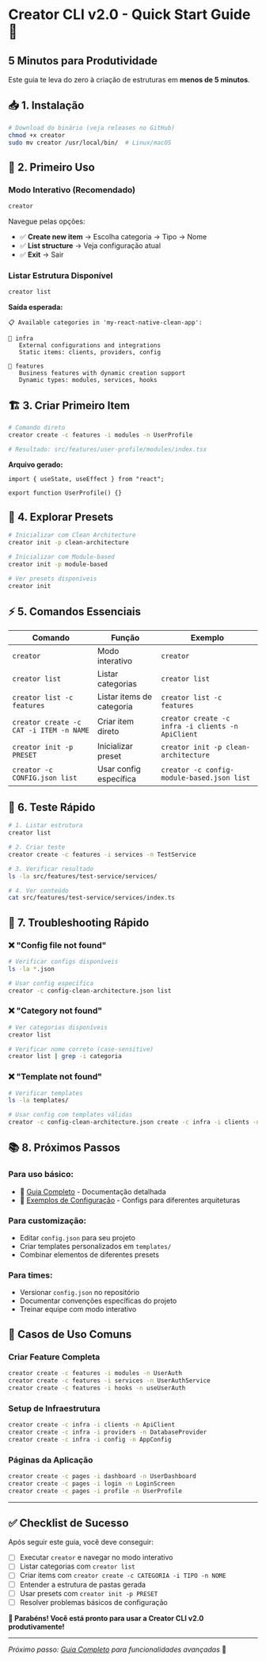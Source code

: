# Creator CLI v2.0 - Quick Start Guide 🚀

## 5 Minutos para Produtividade

Este guia te leva do zero à criação de estruturas em **menos de 5 minutos**.

## 📥 1. Instalação

```bash
# Download do binário (veja releases no GitHub)
chmod +x creator
sudo mv creator /usr/local/bin/  # Linux/macOS
```

## 🎯 2. Primeiro Uso

### Modo Interativo (Recomendado)

```bash
creator
```

Navegue pelas opções:

- ✅ **Create new item** → Escolha categoria → Tipo → Nome
- ✅ **List structure** → Veja configuração atual
- ✅ **Exit** → Sair

### Listar Estrutura Disponível

```bash
creator list
```

**Saída esperada:**

```
📋 Available categories in 'my-react-native-clean-app':

📁 infra
   External configurations and integrations
   Static items: clients, providers, config

📁 features
   Business features with dynamic creation support
   Dynamic types: modules, services, hooks
```

## 🏗️ 3. Criar Primeiro Item

```bash
# Comando direto
creator create -c features -i modules -n UserProfile

# Resultado: src/features/user-profile/modules/index.tsx
```

**Arquivo gerado:**

```tsx
import { useState, useEffect } from "react";

export function UserProfile() {}
```

## 🎨 4. Explorar Presets

```bash
# Inicializar com Clean Architecture
creator init -p clean-architecture

# Inicializar com Module-based
creator init -p module-based

# Ver presets disponíveis
creator init
```

## ⚡ 5. Comandos Essenciais

| Comando                                 | Função                    | Exemplo                                           |
| --------------------------------------- | ------------------------- | ------------------------------------------------- |
| `creator`                               | Modo interativo           | `creator`                                         |
| `creator list`                          | Listar categorias         | `creator list`                                    |
| `creator list -c features`              | Listar items de categoria | `creator list -c features`                        |
| `creator create -c CAT -i ITEM -n NAME` | Criar item direto         | `creator create -c infra -i clients -n ApiClient` |
| `creator init -p PRESET`                | Inicializar preset        | `creator init -p clean-architecture`              |
| `creator -c CONFIG.json list`           | Usar config específica    | `creator -c config-module-based.json list`        |

## 🧪 6. Teste Rápido

```bash
# 1. Listar estrutura
creator list

# 2. Criar teste
creator create -c features -i services -n TestService

# 3. Verificar resultado
ls -la src/features/test-service/services/

# 4. Ver conteúdo
cat src/features/test-service/services/index.ts
```

## 🔧 7. Troubleshooting Rápido

### ❌ "Config file not found"

```bash
# Verificar configs disponíveis
ls -la *.json

# Usar config específica
creator -c config-clean-architecture.json list
```

### ❌ "Category not found"

```bash
# Ver categorias disponíveis
creator list

# Verificar nome correto (case-sensitive)
creator list | grep -i categoria
```

### ❌ "Template not found"

```bash
# Verificar templates
ls -la templates/

# Usar config com templates válidas
creator -c config-clean-architecture.json create -c infra -i clients -n Test
```

## 📚 8. Próximos Passos

### Para uso básico:

- 📖 [Guia Completo](./cli-usage-guide.md) - Documentação detalhada
- 🔧 [Exemplos de Configuração](./configuration-examples.md) - Configs para diferentes arquiteturas

### Para customização:

- Editar `config.json` para seu projeto
- Criar templates personalizados em `templates/`
- Combinar elementos de diferentes presets

### Para times:

- Versionar `config.json` no repositório
- Documentar convenções específicas do projeto
- Treinar equipe com modo interativo

## 🎯 Casos de Uso Comuns

### Criar Feature Completa

```bash
creator create -c features -i modules -n UserAuth
creator create -c features -i services -n UserAuthService
creator create -c features -i hooks -n useUserAuth
```

### Setup de Infraestrutura

```bash
creator create -c infra -i clients -n ApiClient
creator create -c infra -i providers -n DatabaseProvider
creator create -c infra -i config -n AppConfig
```

### Páginas da Aplicação

```bash
creator create -c pages -i dashboard -n UserDashboard
creator create -c pages -i login -n LoginScreen
creator create -c pages -i profile -n UserProfile
```

---

## ✅ Checklist de Sucesso

Após seguir este guia, você deve conseguir:

- [ ] Executar `creator` e navegar no modo interativo
- [ ] Listar categorias com `creator list`
- [ ] Criar items com `creator create -c CATEGORIA -i TIPO -n NOME`
- [ ] Entender a estrutura de pastas gerada
- [ ] Usar presets com `creator init -p PRESET`
- [ ] Resolver problemas básicos de configuração

**🎉 Parabéns! Você está pronto para usar a Creator CLI v2.0 produtivamente!**

---

_Próximo passo: [Guia Completo](./cli-usage-guide.md) para funcionalidades avançadas_ 📖
